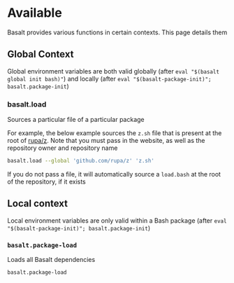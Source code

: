 # Available

Basalt provides various functions in certain contexts. This page details them

## Global Context

Global environment variables are both valid globally (after `eval "$(basalt global init bash)"`) and locally (after `eval "$(basalt-package-init)"; basalt.package-init`)

### basalt.load

Sources a particular file of a particular package

For example, the below example sources the `z.sh` file that is present at the root of [rupa/z](https://github.com/rupa/z). Note that you must pass in the website, as well as the repository owner and repository name

```sh
basalt.load --global 'github.com/rupa/z' 'z.sh'
```

If you do not pass a file, it will automatically source a `load.bash` at the root of the repository, if it exists

## Local context

Local environment variables are only valid within a Bash package (after `eval "$(basalt-package-init)"; basalt.package-init`)

### `basalt.package-load`

Loads all Basalt dependencies

```sh
basalt.package-load
```
